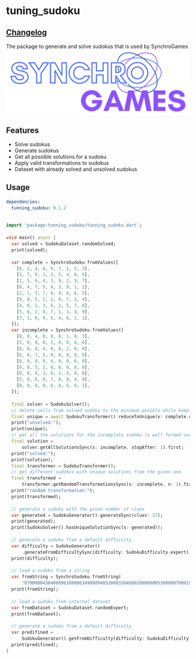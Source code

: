 # tuning_sudoku
## [Changelog](https://github.com/ArielM24/tuning_sudoku/blob/master/CHANGELOG.md)

The package to generate and solve sudokus that is used by SynchroGames
![alt text](https://github.com/ArielM24/tuning_sudoku/blob/master/logo1.png)

## Features

 - Solve sudokus
 - Generate sudokus
 - Get all possible solutions for a sudoku
 - Apply valid transformations to sudokus
 - Dataset with already solved and unsolved sudokus


## Usage
```yaml
dependencies:
  tunning_sudoku: 0.1.2
```

```dart

import 'package:tunning_sudoku/tunning_sudoku.dart';

void main() async {
  var solved = SudokuDataset.randomSolved;
  print(solved);

  var complete = SynchroSudoku.fromValues([
    [8, 2, 4, 6, 9, 7, 1, 5, 3],
    [3, 7, 9, 1, 2, 5, 4, 8, 6],
    [1, 5, 6, 4, 3, 8, 2, 9, 7],
    [6, 4, 7, 5, 8, 3, 9, 1, 2],
    [2, 1, 3, 7, 4, 9, 8, 6, 5],
    [9, 8, 5, 2, 1, 6, 7, 3, 4],
    [4, 9, 1, 3, 6, 2, 5, 7, 8],
    [5, 6, 2, 8, 7, 1, 3, 4, 9],
    [7, 3, 8, 9, 5, 4, 6, 2, 1],
  ]);
  var incomplete = SynchroSudoku.fromValues([
    [0, 0, 4, 0, 0, 0, 1, 0, 3],
    [3, 0, 0, 0, 2, 0, 0, 8, 6],
    [0, 0, 0, 4, 0, 8, 2, 0, 0],
    [6, 0, 7, 5, 0, 0, 0, 0, 0],
    [0, 0, 0, 0, 4, 0, 0, 6, 0],
    [9, 0, 5, 2, 0, 0, 0, 0, 0],
    [0, 0, 0, 3, 0, 2, 5, 0, 0],
    [5, 0, 0, 0, 7, 0, 0, 4, 9],
    [0, 0, 8, 0, 0, 0, 6, 0, 1],
  ]);

  final solver = SudokuSolver();
  // delete cells from solved sudoku to the minimum posible while keeping a unique solution
  final unique = await SudokuTransformer().reduceToUnique(v: complete.clues);
  print("unsolved:");
  print(unique);
  // get all the solutions for the incomplete sudoku (a well formed sudoku only has 1 solution)
  final solution =
      solver.getAllSolutionsSync(s: incomplete, stopAfter: 1).first;
  print("solved:");
  print(solution);
  final transformer = SudokuTransformer();
  // get different sudokus with unique solutions from the given one
  final transformed =
      transformer.getRandomTransformationsSync(s: incomplete, n: 1).first;
  print("random transformation:");
  print(transformed);

  // generate a sudoku with the given number of clues
  var generated = SudokuGenerator().generateSync(clues: 27);
  print(generated);
  print(SudokuSolver().hasUniqueSolutionSync(s: generated));

  // generate a sudoku from a default difficulty
  var difficulty = SudokuGenerator()
      .generateFromDifficultySync(difficulty: SudokuDifficulty.expert);
  print(difficulty);

  // load a sudoku from a string
  var fromString = SynchroSudoku.fromString(
      "070000043040009610800634900094052000358460020000800530080070091902100005007040802");
  print(fromString);

  // load a sudoku from internal dataset
  var fromDataset = SudokuDataset.randomExpert;
  print(fromDataset);

  // generate a sudoku from a default difficulty
  var predifined =
      SudokuGenerator().getFromDifficulty(difficulty: SudokuDifficulty.expert);
  print(predifined);
}

```



